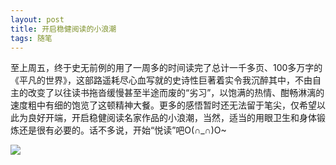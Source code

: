 ```yaml
---
layout: post
title: 开启稳健阅读的小浪潮
tags: 随笔
---
```


至上周五，终于史无前例的用了一周多的时间读完了总计一千多页、100多万字的《平凡的世界》，这部路遥耗尽心血写就的史诗性巨著着实令我沉醉其中，不由自主的改变了以往读书拖沓缓慢甚至半途而废的“劣习”，以饱满的热情、酣畅淋漓的速度粗中有细的饱览了这顿精神大餐。更多的感悟暂时还无法留于笔尖，仅希望以此为良好开端，开启稳健阅读名家作品的小浪潮，当然，适当的用眼卫生和身体锻炼还是很有必要的。话不多说，开始“悦读”吧O(∩_∩)O~

![](http://image.cpxxpc.com/yuedu.jpg-700)

